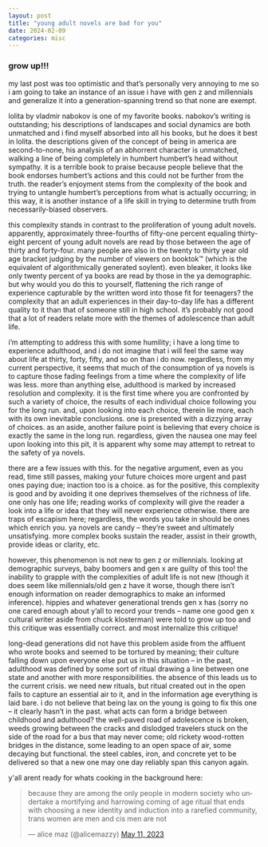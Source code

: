 ```yaml
---
layout: post
title: "young adult novels are bad for you"
date: 2024-02-09
categories: misc
---
```


### grow up!!!

my last post was too optimistic and that’s personally very annoying to me so i am going to take an instance of an issue i have with gen z and millennials and generalize it into a generation-spanning trend so that none are exempt.

lolita by vladmir nabokov is one of my favorite books. nabokov’s writing is outstanding; his descriptions of landscapes and social dynamics are both unmatched and i find myself absorbed into all his books, but he does it best in lolita. the descriptions given of the concept of being in america are second-to-none, his analysis of an abhorrent character is unmatched, walking a line of being completely in humbert humbert’s head without sympathy. it is a terrible book to praise because people believe that the book endorses humbert’s actions and this could not be further from the truth. the reader’s enjoyment stems from the complexity of the book and trying to untangle humbert’s perceptions from what is actually occurring; in this way, it is another instance of a life skill in trying to determine truth from necessarily-biased observers.

this complexity stands in contrast to the proliferation of young adult novels. apparently, approximately three-fourths of fifty-one percent equaling thirty-eight percent of young adult novels are read by those between the age of thirty and forty-four. many people are also in the twenty to thirty year old age bracket judging by the number of viewers on booktok™ (which is the equivalent of algorithmically generated soylent). even bleaker, it looks like only twenty percent of ya books are read by those in the ya demographic. but why would you do this to yourself, flattening the rich range of experience capturable by the written word into those fit for teenagers? the complexity that an adult experiences in their day-to-day life has a different quality to it than that of someone still in high school. it’s probably not good that a lot of readers relate more with the themes of adolescence than adult life.

i’m attempting to address this with some humility; i have a long time to experience adulthood, and i do not imagine that i will feel the same way about life at thirty, forty, fifty, and so on than i do now. regardless, from my current perspective, it seems that much of the consumption of ya novels is to capture those fading feelings from a time where the complexity of life was less. more than anything else, adulthood is marked by increased resolution and complexity. it is the first time where you are confronted by such a variety of choice, the results of each individual choice following you for the long run. and, upon looking into each choice, therein lie more, each with its own inevitable conclusions. one is presented with a dizzying array of choices. as an aside, another failure point is believing that every choice is exactly the same in the long run. regardless, given the nausea one may feel upon looking into this pit, it is apparent why some may attempt to retreat to the safety of ya novels.

there are a few issues with this. for the negative argument, even as you read, time still passes, making your future choices more urgent and past ones paying due; inaction too is a choice. as for the positive, this complexity is good and by avoiding it one deprives themselves of the richness of life. one only has one life; reading works of complexity will give the reader a look into a life or idea that they will never experience otherwise. there are traps of escapism here; regardless, the words you take in should be ones which enrich you. ya novels are candy – they’re sweet and ultimately unsatisfying. more complex books sustain the reader, assist in their growth, provide ideas or clarity, etc.

however, this phenomenon is not new to gen z or millennials. looking at demographic surveys, baby boomers and gen x are guilty of this too! the inability to grapple with the complexities of adult life is not new (though it does seem like millennials/old gen z have it worse, though there isn’t enough information on reader demographics to make an informed inference). hippies and whatever generational trends gen x has (sorry no one cared enough about y’all to record your trends – name one good gen x cultural writer aside from chuck klosterman) were told to grow up too and this critique was essentially correct. and most internalize this critique!

long-dead generations did not have this problem aside from the affluent who wrote books and seemed to be tortured by meaning; their culture falling down upon everyone else put us in this situation – in the past, adulthood was defined by some sort of ritual drawing a line between one state and another with more responsibilities. the absence of this leads us to the current crisis. we need new rituals, but ritual created out in the open fails to capture an essential air to it, and in the information age everything is laid bare. i do not believe that being lax on the young is going to fix this one – it clearly hasn’t in the past. what acts can form a bridge between childhood and adulthood? the well-paved road of adolescence is broken, weeds growing between the cracks and dislodged travelers stuck on the side of the road for a bus that may never come; old rickety wood-rotten bridges in the distance, some leading to an open space of air, some decaying but functional. the steel cables, iron, and concrete yet to be delivered so that a new one may one day reliably span this canyon again.


y'all arent ready for whats cooking in the background here:

<blockquote class="twitter-tweet"><p lang="en" dir="ltr">because they are among the only people in modern society who undertake a mortifying and harrowing coming of age ritual that ends with choosing a new identity and induction into a rarefied community, trans women are men and cis men are not</p>&mdash; alice maz (@alicemazzy) <a href="https://twitter.com/alicemazzy/status/1656538909738688512?ref_src=twsrc%5Etfw">May 11, 2023</a></blockquote> <script async src="https://platform.twitter.com/widgets.js" charset="utf-8"></script>
